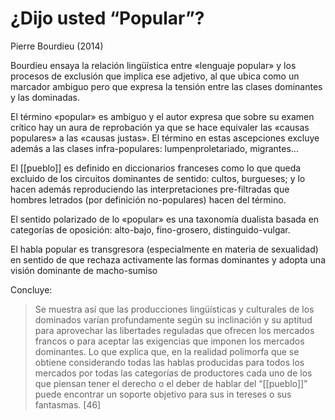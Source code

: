 # ¿Dijo usted “Popular”?
Pierre Bourdieu (2014)

Bourdieu ensaya la relación lingüística entre «lenguaje popular» y los procesos de exclusión que implica ese adjetivo, al que ubica como un marcador ambiguo pero que expresa la tensión entre las clases dominantes y las dominadas.

El término «popular» es ambiguo y el autor expresa que sobre su examen crítico hay un aura de reprobación ya que se hace equivaler las «causas populares» a las «causas justas». El término en estas ascepciones excluye además a las clases infra-populares: lumpenproletariado, migrantes...

El [[pueblo]] es definido en diccionarios franceses como lo que queda excluido de los circuitos dominantes de sentido: cultos, burgueses; y lo hacen además reproduciendo las interpretaciones pre-filtradas que hombres letrados (por definición no-populares) hacen del término.

El sentido polarizado de lo «popular» es una taxonomía dualista basada en categorías de oposición: alto-bajo, fino-grosero, distinguido-vulgar.

El habla popular es transgresora (especialmente en materia de sexualidad) en sentido de que rechaza activamente las formas dominantes y adopta una visión dominante de macho-sumiso

Concluye:

>Se muestra así que las producciones lingüísticas y cul­turales de los dominados varían profundamente según su inclinación y su aptitud para aprovechar las libertades re­guladas que ofrecen los mercados francos o para aceptar las exigencias que imponen los mercados dominantes. Lo que explica que, en la realidad polimorfa que se obtiene considerando todas las hablas producidas para todos los mercados por todas las categorías de productores cada uno de los que piensan tener el derecho o el deber de hablar del “[[pueblo]]” puede encontrar un soporte objetivo para sus in­ tereses o sus fantasmas. [46]
